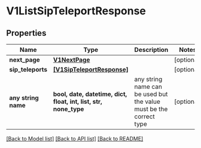 # V1ListSipTeleportResponse


## Properties
Name | Type | Description | Notes
------------ | ------------- | ------------- | -------------
**next_page** | [**V1NextPage**](V1NextPage.md) |  | [optional] 
**sip_teleports** | [**[V1SipTeleportResponse]**](V1SipTeleportResponse.md) |  | [optional] 
**any string name** | **bool, date, datetime, dict, float, int, list, str, none_type** | any string name can be used but the value must be the correct type | [optional]

[[Back to Model list]](../README.md#documentation-for-models) [[Back to API list]](../README.md#documentation-for-api-endpoints) [[Back to README]](../README.md)


